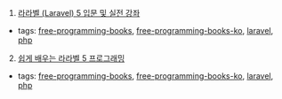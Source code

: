 1. [라라벨 (Laravel) 5 입문 및 실전 강좌](http://l5.appkr.kr)
  * tags: [free-programming-books](tags/free-programming-books.md), [free-programming-books-ko](tags/free-programming-books-ko.md), [laravel](tags/laravel.md), [php](tags/php.md)
2. [쉽게 배우는 라라벨 5 프로그래밍](https://www.lesstif.com/display/laravelprog)
  * tags: [free-programming-books](tags/free-programming-books.md), [free-programming-books-ko](tags/free-programming-books-ko.md), [laravel](tags/laravel.md), [php](tags/php.md)
